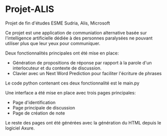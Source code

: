 # Projet-ALIS

Projet de fin d'études ESME Sudria, Alis, Microsoft 

Ce projet est une application de communiation alternative basée sur l'intelligence artificielle dédiée à des personnes paralysées ne pouvant utiliser plus que leur yeux pour communiquer.

Deux fonctionnalités principales ont été mise en place:
- Génération de propositions de réponse par rapport à la parole d'un interlocuteur et du contexte de discussion. 
- Clavier avec un Next Word Prediction pour faciliter l'écriture de phrases

Le code python contenant ces deux fonctionnalité est le main.py 

Une interface a été mise en place avec trois pages principales: 
- Page d'identification 
- Page principale de discussion
- Page de création de note 

Le reste des pages ont été générées avec la génération du HTML depuis le logiciel Axure. 

